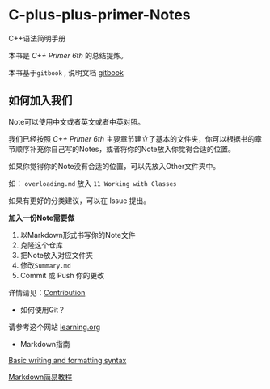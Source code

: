 # C-plus-plus-primer-Notes
C++语法简明手册

本书是 *C++ Primer 6th* 的总结提炼。

本书基于`gitbook` , 说明文档 [gitbook](https://toolchain.gitbook.com/structure.html)



## 如何加入我们

Note可以使用中文或者英文或者中英对照。



我们已经按照 *C++ Primer 6th* 主要章节建立了基本的文件夹，你可以根据书的章节顺序补充你自己写的Notes，或者将你的Note放入你觉得合适的位置。

如果你觉得你的Note没有合适的位置，可以先放入Other文件夹中。



如： `overloading.md` 放入 `11 Working with Classes`

如果有更好的分类建议，可以在 Issue 提出。



**加入一份Note需要做**

1. 以Markdown形式书写你的Note文件
2. 克隆这个仓库
3. 把Note放入对应文件夹
4. 修改`Summary.md`
5. Commit 或 Push 你的更改

详情请见：[Contribution](Contribution.md)



- 如何使用Git？

请参考这个网站 [learning.org](https://learngitbranching.js.org/)



- Markdown指南

[Basic writing and formatting syntax](https://help.github.com/articles/basic-writing-and-formatting-syntax/)

[Markdown简易教程](Markdown-tutorial.md)